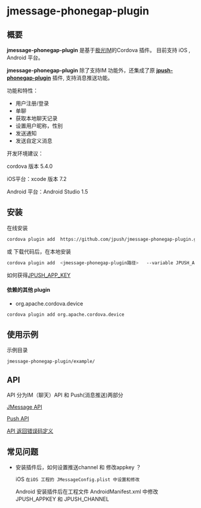 
# jmessage-phonegap-plugin

## 概要

**jmessage-phonegap-plugin** 是基于[极光IM](http://docs.jpush.io/guideline/jmessage_guide/)的Cordova 插件。 目前支持 iOS , Android 平台。

**jmessage-phonegap-plugin**  除了支持IM 功能外，还集成了原 [**jpush-phonegap-plugin**](https://github.com/jpush/jpush-phonegap-plugin) 插件,  支持消息推送功能。


功能和特性：

+ 用户注册/登录
+ 单聊
+ 获取本地聊天记录
+ 设置用户昵称，性别
+ 发送通知
+ 发送自定义消息


开发环境建议：


cordova 版本 5.4.0 

iOS平台：xcode 版本 7.2

Android 平台：Android Studio 1.5





## 安装

在线安装

```sh
cordova plugin add  https://github.com/jpush/jmessage-phonegap-plugin.git --variable JPUSH_APP_KEY="<your app key>"
```

或 下载代码后，在本地安装

```sh
cordova plugin add  <jmessage-phonegap-plugin路径>   --variable JPUSH_APP_KEY="<your app key>"
```



如何获得[JPUSH_APP_KEY](http://docs.jpush.io/guideline/statistical_report/)





#### 依赖的其他 plugin

+ org.apache.cordova.device

```sh
cordova plugin add org.apache.cordova.device
```



## 使用示例

示例目录

`jmessage-phonegap-plugin/example/`





## API 

API 分为IM（聊天）API 和  Push(消息推送)两部分

[JMessage API](doc/JMessage_API.md)

[Push API](doc/JPush_API.md)

[API 返回错误码定义](http://docs.jpush.io/client/im_errorcode/)





## 常见问题

+ 安装插件后，如何设置推送channel 和  修改appkey ？

    iOS
    `在iOS 工程的 JMessageConfig.plist 中设置和修改`
    
    Android 
    安装插件后在工程文件 AndroidManifest.xml 中修改 JPUSH_APPKEY 和 JPUSH_CHANNEL






